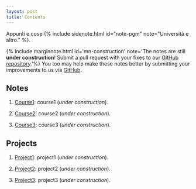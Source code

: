 ```yaml
---
layout: post
title: Contents
---
```

<span class="newthought">Appunti</span> e cose {% include sidenote.html id="note-pgm" note="Università e altro." %}.

{% include marginnote.html id='mn-construction' note='The notes are still **under construction**! Submit a pull request with your fixes to our [GitHub repository](https://github.com/banda-larga/uni-notes).'%}
You too may help make these notes better by submitting your improvements to us via [GitHub](https://github.com/banda-larga/uni-notes).

## Notes

1. [Course1](notes/): course1 (*under construction*).

2. [Course2](notes/): course2 (*under construction*).

3. [Course3](notes/): course3 (*under construction*).

## Projects

1. [Project1](projects/): project1 (*under construction*).

2. [Project2](projects/): project2 (*under construction*).

3. [Project3](projects/): project3 (*under construction*).
